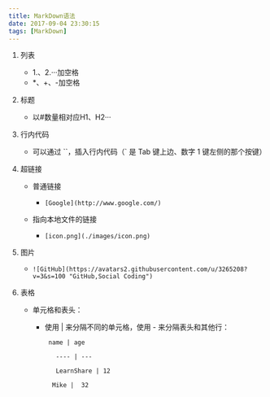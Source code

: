 ```yaml
---
title: MarkDown语法
date: 2017-09-04 23:30:15
tags: [MarkDown]
---
```



1. 列表

	* 1.、2.···加空格
	* *、+、-加空格

2. 标题
	
	* 以#数量相对应H1、H2···

3. 行内代码

	* 可以通过 ``，插入行内代码（` 是 Tab 键上边、数字 1 键左侧的那个按键）

4. 超链接

	* 普通链接
		* `[Google](http://www.google.com/)`
	
	* 指向本地文件的链接
		* `[icon.png](./images/icon.png)`

5. 图片
	
	* `![GitHub](https://avatars2.githubusercontent.com/u/3265208?v=3&s=100 "GitHub,Social Coding")`

6. 表格

	* 单元格和表头：
		* 使用 | 来分隔不同的单元格，使用 - 来分隔表头和其他行：

			`  name | age `
			
			`	---- | ---`
			
			`	LearnShare | 12`
			
			`	Mike |  32 `